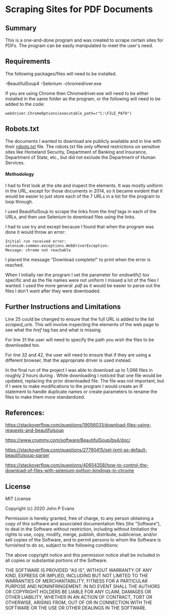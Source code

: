 # Scraping Sites for PDF Documents

## Summary

This is a one-and-done program and was created to scrape certain sites for
PDFs. The program can be easily manipulated to meet the user's need.

## Requirements

The following packages/files will need to be installed.

-BeautifulSoup4
-Selenium
-chromedriver.exe

If you are using Chrome then Chromedriver.exe will need to be either installed
in the same folder as the program, or the following will need to be added to
the code:

```
webdriver.ChromeOptions(executable_path=r"C:\FILE_PATH")
```

## Robots.txt
The documents I wanted to download are publicly available and in line with
their [robots.txt](https://state.nj.us/robots.txt) file. The robots.txt file
only offered restrictions on sensitive sites like Homeland Security, Department
of Banking and Insurance, Department of State, etc., but did not exclude the
Department of Human Services.

#### Methodology

I had to first look at the site and inspect the elements. It was mostly uniform
in the URL, except for those documents in 2014, so it became evident that it
would be easier to just store each of the 7 URLs in a list for the program to
loop through.

I used BeautifulSoup to scrape the links from the *href* tags in each of the
URLs, and then use Selenium to download files using the links.

I had to use try and except because I found that when the program was done it
would throw an error:

```
Initial run received error: selenium.common.exceptions.WebDriverException:
Message: chrome not reachable
```

I placed the message "Download complete!" to print when the error is reached.

When I initially ran the program I set the parameter for *endswith()* too
specific and as the file names were not uniform I missed a lot of the files I
wanted. I used the more general *.pdf* as it would be easier to parse out the
files I don't want after they were downloaded.

## Further Instructions and Limitations

Line 25 could be changed to ensure that the full URL is added to the list
*scraped_urls*. This will involve inspecting the elements of the web page to
see what the *href* tag has and what is missing.

For line 31 the user will need to specify the path you wish the files to be
downloaded too.

For line 32 and 42, the user will need to ensure that if they are using a
different browser, that the appropriate driver is used instead.

In the final run of the project I was able to download up to 1,066 files in
roughly 2 hours during . While downloading I noticed that one file would be
updated, replacing the prior downloaded file. The file was not important, but
if I were to make modifications to the program I would create an IF statement
to handle duplicate names or create parameters to rename the files to make them
more standardized.


## References:

https://stackoverflow.com/questions/19056031/download-files-using-requests-and-beautifulsoup

https://www.crummy.com/software/BeautifulSoup/bs4/doc/

https://stackoverflow.com/questions/27790415/set-lxml-as-default-beautifulsoup-parser

https://stackoverflow.com/questions/40654358/how-to-control-the-download-of-files-with-selenium-python-bindings-in-chrome

## License

MIT License

Copyright (c) 2020 John P Evans

Permission is hereby granted, free of charge, to any person obtaining a copy
of this software and associated documentation files (the "Software"), to deal
in the Software without restriction, including without limitation the rights
to use, copy, modify, merge, publish, distribute, sublicense, and/or sell
copies of the Software, and to permit persons to whom the Software is
furnished to do so, subject to the following conditions:

The above copyright notice and this permission notice shall be included in all
copies or substantial portions of the Software.

THE SOFTWARE IS PROVIDED "AS IS", WITHOUT WARRANTY OF ANY KIND, EXPRESS OR
IMPLIED, INCLUDING BUT NOT LIMITED TO THE WARRANTIES OF MERCHANTABILITY,
FITNESS FOR A PARTICULAR PURPOSE AND NONINFRINGEMENT. IN NO EVENT SHALL THE
AUTHORS OR COPYRIGHT HOLDERS BE LIABLE FOR ANY CLAIM, DAMAGES OR OTHER
LIABILITY, WHETHER IN AN ACTION OF CONTRACT, TORT OR OTHERWISE, ARISING FROM,
OUT OF OR IN CONNECTION WITH THE SOFTWARE OR THE USE OR OTHER DEALINGS IN THE
SOFTWARE.
